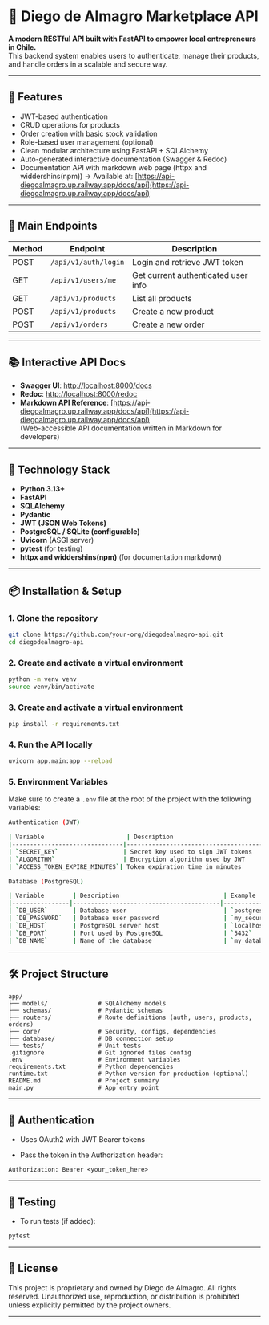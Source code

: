 # 🏪 Diego de Almagro Marketplace API

**A modern RESTful API built with FastAPI to empower local entrepreneurs in Chile.**  
This backend system enables users to authenticate, manage their products, and handle orders in a scalable and secure way.

---

## 🚀 Features

- JWT-based authentication
- CRUD operations for products
- Order creation with basic stock validation
- Role-based user management (optional)
- Clean modular architecture using FastAPI + SQLAlchemy
- Auto-generated interactive documentation (Swagger & Redoc)
- Documentation API with markdown web page (httpx and widdershins(npm))
  → Available at: [https://api-diegoalmagro.up.railway.app/docs/api](https://api-diegoalmagro.up.railway.app/docs/api)

---

## 📌 Main Endpoints

| Method | Endpoint                 | Description                            |
|--------|--------------------------|----------------------------------------|
| POST   | `/api/v1/auth/login`     | Login and retrieve JWT token           |
| GET    | `/api/v1/users/me`       | Get current authenticated user info    |
| GET    | `/api/v1/products`      | List all products                      |
| POST   | `/api/v1/products`      | Create a new product                   |
| POST   | `/api/v1/orders`        | Create a new order                     |

---

## 📚 Interactive API Docs

- **Swagger UI**: [http://localhost:8000/docs](http://localhost:8000/docs)
- **Redoc**: [http://localhost:8000/redoc](http://localhost:8000/redoc)
- **Markdown API Reference**: [https://api-diegoalmagro.up.railway.app/docs/api](https://api-diegoalmagro.up.railway.app/docs/api)  
  (Web-accessible API documentation written in Markdown for developers)

---

## 🧱 Technology Stack

- **Python 3.13+**
- **FastAPI**
- **SQLAlchemy**
- **Pydantic**
- **JWT (JSON Web Tokens)**
- **PostgreSQL / SQLite (configurable)**
- **Uvicorn** (ASGI server)
- **pytest** (for testing)
- **httpx and widdershins(npm)** (for documentation markdown)

---

## 📦 Installation & Setup

### 1. Clone the repository

```bash
git clone https://github.com/your-org/diegodealmagro-api.git
cd diegodealmagro-api
```
### 2. Create and activate a virtual environment

```bash
python -m venv venv
source venv/bin/activate
```

### 3. Create and activate a virtual environment

```bash
pip install -r requirements.txt
```

### 4. Run the API locally

```bash
uvicorn app.main:app --reload
```

### 5. Environment Variables

Make sure to create a `.env` file at the root of the project with the following variables:

```bash
Authentication (JWT)

| Variable                       | Description                                  | Example           |
|-------------------------------|----------------------------------------------|-------------------|
| `SECRET_KEY`                  | Secret key used to sign JWT tokens           | `y6t5i8e3`        |
| `ALGORITHM`                   | Encryption algorithm used by JWT             | `HS256`           |
| `ACCESS_TOKEN_EXPIRE_MINUTES`| Token expiration time in minutes             | `60`    

Database (PostgreSQL)

| Variable        | Description                             | Example             |
|----------------|-----------------------------------------|---------------------|
| `DB_USER`       | Database user                           | `postgres`          |
| `DB_PASSWORD`   | Database user password                  | `my_secure_password`|
| `DB_HOST`       | PostgreSQL server host                  | `localhost`         |
| `DB_PORT`       | Port used by PostgreSQL                 | `5432`              |
| `DB_NAME`       | Name of the database                    | `my_database`       |

```

---

## 🛠️ Project Structure

```text
app/
├── models/              # SQLAlchemy models
├── schemas/             # Pydantic schemas
├── routers/             # Route definitions (auth, users, products, orders)
├── core/                # Security, configs, dependencies
├── database/            # DB connection setup
└── tests/               # Unit tests
.gitignore               # Git ignored files config
.env                     # Environment variables
requirements.txt         # Python dependencies
runtime.txt              # Python version for production (optional)
README.md                # Project summary
main.py                  # App entry point
```

---

## 🔐 Authentication

* Uses OAuth2 with JWT Bearer tokens

* Pass the token in the Authorization header:

```http
Authorization: Bearer <your_token_here>
```

---

## 🧪 Testing

* To run tests (if added):

```bash
pytest
```
---

## 📄 License

This project is proprietary and owned by Diego de Almagro.
All rights reserved. Unauthorized use, reproduction, or distribution is prohibited unless explicitly permitted by the project owners.

---
